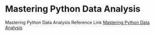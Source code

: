 # Mastering Python Data Analysis
 Mastering Python Data Analysis
 Reference Link [Mastering Python Data Analysis ](https://www.packtpub.com/in/big-data-and-business-intelligence/mastering-python-data-analysis)
